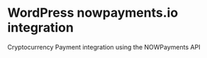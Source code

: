 # WordPress nowpayments.io integration

Cryptocurrency Payment integration using the NOWPayments API
